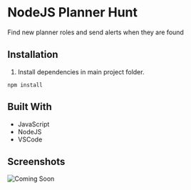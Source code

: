 # NodeJS Planner Hunt

Find new planner roles and send alerts when they are found

## Installation

1. Install dependencies in main project folder.

```
npm install
```

## Built With

- JavaScript
- NodeJS
- VSCode

## Screenshots

![Coming Soon](https://upload.wikimedia.org/wikipedia/commons/8/80/Comingsoon.png "Coming Soon")
